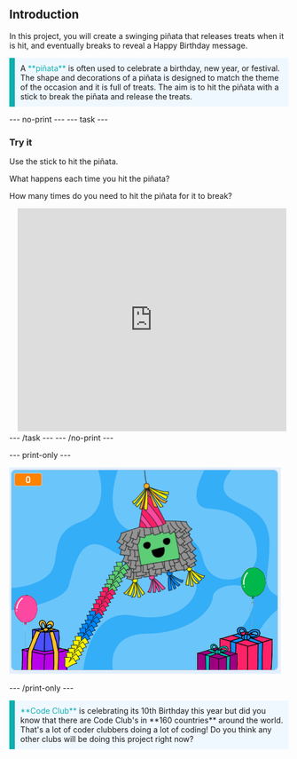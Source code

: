 ## Introduction

In this project, you will create a swinging piñata that releases treats when it is hit, and eventually breaks to reveal a Happy Birthday message. 

<p style="border-left: solid; border-width:10px; border-color: #0faeb0; background-color: aliceblue; padding: 10px;">
A <span style="color: #0faeb0">**piñata**</span> is often used to celebrate a birthday, new year, or festival. The shape and decorations of a piñata is designed to match the theme of the occasion and it is full of treats. The aim is to hit the piñata with a stick to break the piñata and release the treats.    
</p>

--- no-print ---
--- task ---
### Try it
<div style="display: flex; flex-wrap: wrap">
<div style="flex-basis: 175px; flex-grow: 1">  
Use the stick to hit the piñata. 

What happens each time you hit the piñata? 

How many times do you need to hit the piñata for it to break?  
</div>
<div class="scratch-preview" style="margin-left: 15px;">
  <iframe allowtransparency="true" width="485" height="402" src="https://scratch.mit.edu/projects/embed/649873783/?autostart=false" frameborder="0"></iframe>
</div>
</div>
--- /task ---
--- /no-print ---

--- print-only ---

![Completed project.](images/showcase_static.png)

--- /print-only ---

<p style="border-left: solid; border-width:10px; border-color: #0faeb0; background-color: aliceblue; padding: 10px;">
<span style="color: #0faeb0">**Code Club**</span> is celebrating its 10th Birthday this year but did you know that there are Code Club's in **160 countries** around the world. That's a lot of coder clubbers doing a lot of coding! Do you think any other clubs will be doing this project right now?    
</p>
